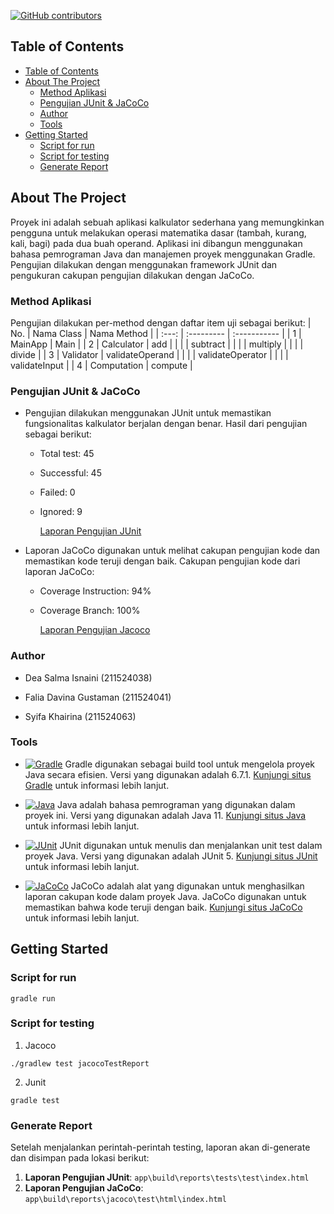<a name="readme-top"></a>

[![GitHub contributors](https://img.shields.io/github/contributors/deasalmaisnaini/KalkulatorTesting.svg)](https://github.com/deasalmaisnaini/KalkulatorTesting/graphs/contributors)


<!-- TABLE OF CONTENTS -->
## Table of Contents
- [Table of Contents](#table-of-contents)
- [About The Project](#about-the-project)
  - [Method Aplikasi](#method-aplikasi)
  - [Pengujian JUnit \& JaCoCo](#pengujian-junit--jacoco)
  - [Author](#author)
  - [Tools](#tools)
- [Getting Started](#getting-started)
  - [Script for run](#script-for-run)
  - [Script for testing](#script-for-testing)
  - [Generate Report](#generate-report)

<!-- ABOUT THE PROJECT -->
## About The Project
Proyek ini adalah sebuah aplikasi kalkulator sederhana yang memungkinkan pengguna untuk melakukan operasi matematika dasar (tambah, kurang, kali, bagi) pada dua buah operand. Aplikasi ini dibangun menggunakan bahasa pemrograman Java dan manajemen proyek menggunakan Gradle. Pengujian dilakukan dengan menggunakan framework JUnit dan pengukuran cakupan pengujian dilakukan dengan JaCoCo.

### Method Aplikasi
Pengujian dilakukan per-method dengan daftar item uji sebagai berikut:
| No. | Nama Class | Nama Method |
| :---: | :--------- | :----------- |
| 1 | MainApp | Main |
| 2 | Calculator | add |
|   |         | subtract |
|   |         | multiply |
|   |         | divide |
| 3 | Validator | validateOperand |
|   |         | validateOperator |
|   |         | validateInput |
| 4 | Computation | compute |

### Pengujian JUnit & JaCoCo
- Pengujian dilakukan menggunakan JUnit untuk memastikan fungsionalitas kalkulator berjalan dengan benar. Hasil dari pengujian sebagai berikut:
  - Total test: 45
  - Successful: 45
  - Failed: 0
  - Ignored: 9
  
    [Laporan Pengujian JUnit](app\build\reports\tests\test\index.html)
- Laporan JaCoCo digunakan untuk melihat cakupan pengujian kode dan memastikan kode teruji dengan baik. Cakupan pengujian kode dari laporan JaCoCo:
  - Coverage Instruction: 94%
  - Coverage Branch: 100%
  
    [Laporan Pengujian Jacoco](app\build\reports\jacoco\test\html\index.html)

  
### Author
- Dea Salma Isnaini (211524038)
  
- Falia Davina Gustaman (211524041)
  
- Syifa Khairina (211524063)

### Tools
* [![Gradle](https://img.shields.io/badge/Gradle-6.7.1-blue)](https://gradle.org/)
  Gradle digunakan sebagai build tool untuk mengelola proyek Java secara efisien. Versi yang digunakan adalah 6.7.1. [Kunjungi situs Gradle](https://gradle.org/) untuk informasi lebih lanjut.

* [![Java](https://img.shields.io/badge/Java-11-red)](https://www.java.com/)
  Java adalah bahasa pemrograman yang digunakan dalam proyek ini. Versi yang digunakan adalah Java 11. [Kunjungi situs Java](https://www.java.com/) untuk informasi lebih lanjut.

* [![JUnit](https://img.shields.io/badge/JUnit-5-green)](https://junit.org/)
  JUnit digunakan untuk menulis dan menjalankan unit test dalam proyek Java. Versi yang digunakan adalah JUnit 5. [Kunjungi situs JUnit](https://junit.org/) untuk informasi lebih lanjut.

* [![JaCoCo](https://img.shields.io/badge/JaCoCo-coverage-lightgrey)](https://www.jacoco.org/)
  JaCoCo adalah alat yang digunakan untuk menghasilkan laporan cakupan kode dalam proyek Java. JaCoCo digunakan untuk memastikan bahwa kode teruji dengan baik. [Kunjungi situs JaCoCo](https://www.jacoco.org/) untuk informasi lebih lanjut.


## Getting Started 
### Script for run
```
gradle run
```

### Script for testing
1. Jacoco
```
./gradlew test jacocoTestReport
```
   
2. Junit
```
gradle test
```

### Generate Report
Setelah menjalankan perintah-perintah testing, laporan akan di-generate dan disimpan pada lokasi berikut:

1. **Laporan Pengujian JUnit**: `app\build\reports\tests\test\index.html`
2. **Laporan Pengujian JaCoCo**: `app\build\reports\jacoco\test\html\index.html`


